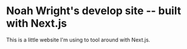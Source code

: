 # Noah Wright's develop site -- built with Next.js

This is a little website I'm using to tool around with Next.js.